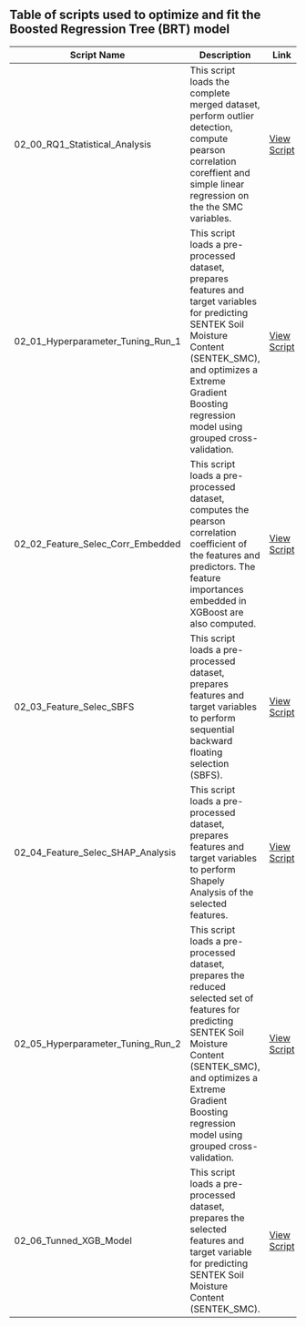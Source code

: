 ## Table of scripts used to optimize and fit the Boosted Regression Tree (BRT) model 

| Script Name | Description | Link |
|------------|------------|-------------|
| 02_00_RQ1_Statistical_Analysis  | This script loads the complete merged dataset, perform outlier detection, compute pearson correlation coreffient and simple linear regression on the the SMC variables.  | [View Script](https://github.com/robduos/Master_Thesis/blob/main/02_ML_Model_Optimization/02_00_RQ1_Statistical_Analysis.ipynb) |
| 02_01_Hyperparameter_Tuning_Run_1  | This script loads a pre-processed dataset, prepares features and target variables for predicting SENTEK Soil Moisture Content (SENTEK_SMC), and optimizes a Extreme Gradient Boosting regression model using grouped cross-validation. | [View Script](https://github.com/robduos/Master_Thesis/blob/main/02_ML_Model_Optimization/02_01_Hyperparameter_Tuning_Run_1.ipynb) |
| 02_02_Feature_Selec_Corr_Embedded | This script loads a pre-processed dataset, computes the pearson correlation coefficient of the features and predictors. The feature importances embedded in XGBoost are also computed.  | [View Script](https://github.com/robduos/Master_Thesis/blob/main/02_ML_Model_Optimization/02_02_Feature_Selec_Corr_Embedded.ipynb) |
| 02_03_Feature_Selec_SBFS | This script loads a pre-processed dataset, prepares features and target variables to perform sequential backward floating selection (SBFS). | [View Script](https://github.com/robduos/Master_Thesis/blob/main/02_ML_Model_Optimization/02_03_Feature_Selec_SBFS.ipynb) |
| 02_04_Feature_Selec_SHAP_Analysis | This script loads a pre-processed dataset, prepares features and target variables to perform Shapely Analysis of the selected features. | [View Script](https://github.com/robduos/Master_Thesis/blob/main/02_ML_Model_Optimization/02_04_Feature_Selec_SHAP_Analysis.ipynb) |
| 02_05_Hyperparameter_Tuning_Run_2 | This script loads a pre-processed dataset, prepares the reduced selected set of features for predicting SENTEK Soil Moisture Content (SENTEK_SMC), and optimizes a Extreme Gradient Boosting regression model using grouped cross-validation. | [View Script](https://github.com/robduos/Master_Thesis/blob/main/02_ML_Model_Optimization/02_05_Hyperparameter_Tuning_Run_2.ipynb) |
| 02_06_Tunned_XGB_Model | This script loads a pre-processed dataset, prepares the selected features and target variable for predicting SENTEK Soil Moisture Content (SENTEK_SMC). | [View Script](https://github.com/robduos/Master_Thesis/blob/main/02_ML_Model_Optimization/02_06_Tunned_XGB_Model.ipynb) |